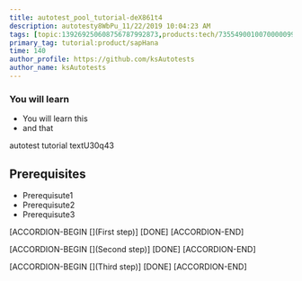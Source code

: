 ```yaml
---
title: autotest_pool_tutorial-deX861t4
description: autotesty8WbPu_11/22/2019 10:04:23 AM
tags: [topic:139269250608756787992873,products:tech/73554900100700000996,tutorial:experience/advanced]
primary_tag: tutorial:product/sapHana
time: 140
author_profile: https://github.com/ksAutotests
author_name: ksAutotests
---
```

### You will learn
- You will learn this
- and that

autotest tutorial textU30q43

## Prerequisites
- Prerequisute1
- Prerequisute2
- Prerequisute3

[ACCORDION-BEGIN [](First step)]
[DONE]
[ACCORDION-END]

[ACCORDION-BEGIN [](Second step)]
[DONE]
[ACCORDION-END]

[ACCORDION-BEGIN [](Third step)]
[DONE]
[ACCORDION-END]

